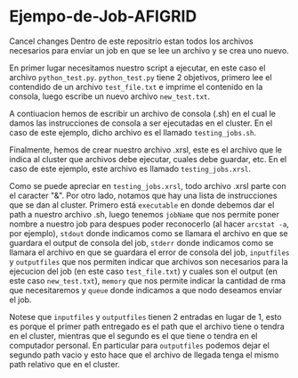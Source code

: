 # Ejempo-de-Job-AFIGRID
Cancel changes
Dentro de este repositrio estan todos los archivos necesarios para enviar un job en que se lee un archivo y se crea uno nuevo.

En primer lugar necesitamos nuestro script a ejecutar, en este caso el archivo `python_test.py`. `python_test.py` tiene 2 objetivos, primero lee el contendido de un archivo `test_file.txt` e imprime el contenido en la consola, luego escribe un nuevo archivo `new_test.txt`.

A contiuacion hemos de escribir un archivo de consola (.sh) en el cual le damos las instrucciones de consola a ser ejecutadas en el cluster. En el caso de este ejemplo, dicho archivo es el llamado `testing_jobs.sh`.

Finalmente, hemos de crear nuestro archivo .xrsl, este es el archivo que le indica al cluster que archivos debe ejecutar, cuales debe guardar, etc. En el caso de este ejemplo, este archivo es llamado `testing_jobs.xrsl`. 

Como se puede apreciar en `testing_jobs.xrsl`, todo archivo .xrsl parte con el caracter "&". Por otro lado, notamos que hay una lista de instrucciones que se dan al cluster. Primero está `executable` en donde debemos dar el path a nuestro archivo .sh, luego tenemos `jobName` que nos permite poner nombre a nuestro job para despues poder reconocerlo (al hacer `arcstat -a`, por ejemplo), `stdout` donde indicamos como se llamara el archivo en que se guardara el output de consola del job, `stderr` donde indicamos como se llamara el archivo en que se guardara el error de consola del job, `inputfiles` y `outputfiles` que nos permiten indicar que archivos son necesarios para la ejecucion del job (en este caso `test_file.txt`) y cuales son el output (en este caso `new_test.txt`), `memory` que nos permite indicar la cantidad de rma que necesitaremos y `queue` donde indicamos a que nodo deseamos enviar el job.

Notese que `inputfiles` y `outputfiles` tienen 2 entradas en lugar de 1, esto es porque el primer path entregado es el path que el archivo tiene o tendra en el cluster, mientras que el segundo es el que tiene o tendra en el computador personal. En particular para `outputfiles` podemos dejar el segundo path vacio y esto hace que el archivo de llegada tenga el mismo path relativo que en el cluster.
